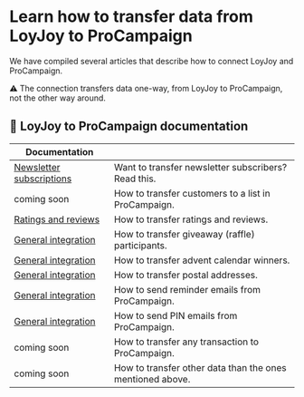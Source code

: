 # Learn how to transfer data from LoyJoy to ProCampaign

We have compiled several articles that describe how to connect LoyJoy and ProCampaign.

:warning: The connection transfers data one-way, from LoyJoy to ProCampaign, not the other way around.

## 📖 LoyJoy to ProCampaign documentation

| Documentation                 |                                                                |
| ----------------------------- | -------------------------------------------------------------- |
| [Newsletter subscriptions]    | Want to transfer newsletter subscribers? Read this.            |
| coming soon                   | How to transfer customers to a list in ProCampaign.            |
| [Ratings and reviews]         | How to transfer ratings and reviews.                           |
| [General integration]         | How to transfer giveaway (raffle) participants.                |
| [General integration]         | How to transfer advent calendar winners.                       |
| [General integration]         | How to transfer postal addresses.                              |
| [General integration]         | How to send reminder emails from ProCampaign.                  |
| [General integration]         | How to send PIN emails from ProCampaign.                       |
| coming soon                   | How to transfer any transaction to ProCampaign.                |
| coming soon                   | How to transfer other data than the ones mentioned above.      |


[Newsletter subscriptions]: https://github.com/loyjoy/welcome/blob/master/documentation/pro_campaign/NEWSLETTER.md
[Ratings and reviews]: https://github.com/loyjoy/welcome/blob/master/documentation/pro_campaign/PRO_CAMPAIGN_RATINGS.md
[General integration]: https://github.com/loyjoy/welcome/blob/master/documentation/pro_campaign/PRO_CAMPAIGN_INTEGRATION.md
